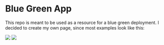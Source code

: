 # Blue Green App

This repo is meant to be used as a resource for a blue green deployment. I decided to create my own page, since most examples look like this:

<img src="https://via.placeholder.com/150/0000FF/000000?text=Blue">
<img src="https://via.placeholder.com/150/00FF00/000000?text=Green">